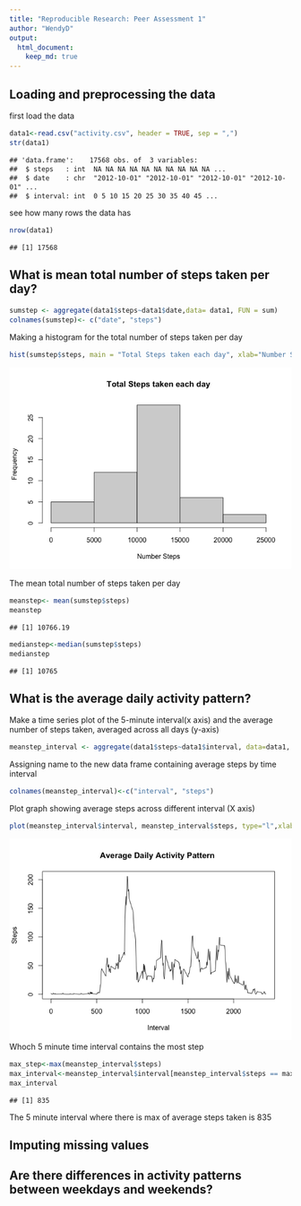 ```yaml
---
title: "Reproducible Research: Peer Assessment 1"
author: "WendyD"
output: 
  html_document:
    keep_md: true
---
```


## Loading and preprocessing the data
first load the data

```r
data1<-read.csv("activity.csv", header = TRUE, sep = ",")
str(data1)
```

```
## 'data.frame':	17568 obs. of  3 variables:
##  $ steps   : int  NA NA NA NA NA NA NA NA NA NA ...
##  $ date    : chr  "2012-10-01" "2012-10-01" "2012-10-01" "2012-10-01" ...
##  $ interval: int  0 5 10 15 20 25 30 35 40 45 ...
```

see how many rows the data has

```r
nrow(data1)
```

```
## [1] 17568
```

## What is mean total number of steps taken per day?

```r
sumstep <- aggregate(data1$steps~data1$date,data= data1, FUN = sum)
colnames(sumstep)<- c("date", "steps")
```


Making a histogram for the total number of steps taken per day

```r
hist(sumstep$steps, main = "Total Steps taken each day", xlab="Number Steps")
```

![](PA1_template_files/figure-html/unnamed-chunk-4-1.png)<!-- -->

The mean total number of steps taken per day

```r
meanstep<- mean(sumstep$steps)
meanstep
```

```
## [1] 10766.19
```

```r
medianstep<-median(sumstep$steps)
medianstep
```

```
## [1] 10765
```


## What is the average daily activity pattern?
Make a time series plot of the 5-minute interval(x axis) and the average 
number of steps taken, averaged across all days (y-axis)

```r
meanstep_interval <- aggregate(data1$steps~data1$interval, data=data1, mean)
```
Assigning name to the new data frame containing average steps by time interval

```r
colnames(meanstep_interval)<-c("interval", "steps")
```

Plot graph showing average steps across different interval (X axis)

```r
plot(meanstep_interval$interval, meanstep_interval$steps, type="l",xlab="Interval", ylab="Steps", main= "Average Daily Activity Pattern ")
```

![](PA1_template_files/figure-html/unnamed-chunk-8-1.png)<!-- -->
Whoch 5 minute time interval contains the most step

```r
max_step<-max(meanstep_interval$steps)
max_interval<-meanstep_interval$interval[meanstep_interval$steps == max_step]
max_interval
```

```
## [1] 835
```
The 5 minute interval where there is max of average steps taken is 835

## Imputing missing values



## Are there differences in activity patterns between weekdays and weekends?
